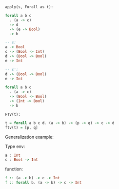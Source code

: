 `apply(s, Forall as t):`


```haskell
forall a b c
  . (a -> c)
  -> d
  -> (e -> Bool)
  -> b

-- s:
a -> Bool
c -> (Bool -> Int)
d -> (Bool -> Bool)
e -> Int

-- s':
d -> (Bool -> Bool)
e -> Int

forall a b c
  . (a -> c)
  -> (Bool -> Bool)
  -> (Int -> Bool)
  -> b
```

`FTV(t):`

```haskell
t = forall a b c d. (a -> b) -> (p -> q) -> c -> d
ftv(t) = [p, q]
```

Generalization example:

Type env:

```haskell
a : Int
c : Bool -> Int
```

function:

```haskell
f :: (a -> b) -> c -> Int
f :: forall b. (a -> b) -> c -> Int
```
